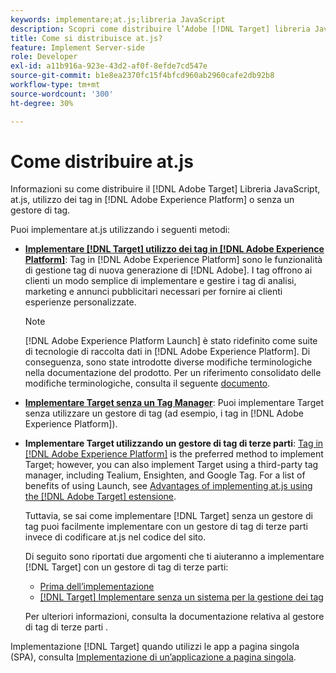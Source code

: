 ```yaml
---
keywords: implementare;at.js;libreria JavaScript
description: Scopri come distribuire l’Adobe [!DNL Target] libreria JavaScript at.js utilizzando i tag in Adobe Experience Platform o senza un gestore di tag.
title: Come si distribuisce at.js?
feature: Implement Server-side
role: Developer
exl-id: a11b916a-923e-43d2-af0f-8efde7cd547e
source-git-commit: b1e8ea2370fc15f4bfcd960ab2960cafe2db92b8
workflow-type: tm+mt
source-wordcount: '300'
ht-degree: 30%

---
```


# Come distribuire at.js

Informazioni su come distribuire il [!DNL Adobe Target] Libreria JavaScript, at.js, utilizzo dei tag in [!DNL Adobe Experience Platform] o senza un gestore di tag.

Puoi implementare at.js utilizzando i seguenti metodi:

* **[Implementare [!DNL Target] utilizzo dei tag in [!DNL Adobe Experience Platform]](https://developer.adobe.com/target/implement/client-side/atjs/how-to-deployatjs/implement-target-using-adobe-launch/)**: Tag in [!DNL Adobe Experience Platform] sono le funzionalità di gestione tag di nuova generazione di [!DNL Adobe]. I tag offrono ai clienti un modo semplice di implementare e gestire i tag di analisi, marketing e annunci pubblicitari necessari per fornire ai clienti esperienze personalizzate.

   >[!NOTE]
   >
   >[!DNL Adobe Experience Platform Launch] è stato ridefinito come suite di tecnologie di raccolta dati in [!DNL Adobe Experience Platform]. Di conseguenza, sono state introdotte diverse modifiche terminologiche nella documentazione del prodotto. Per un riferimento consolidato delle modifiche terminologiche, consulta il seguente [documento](https://experienceleague.adobe.com/docs/experience-platform/tags/term-updates.html?lang=it).

* **[Implementare Target senza un Tag Manager](https://developer.adobe.com/target/implement/client-side/atjs/how-to-deployatjs/implement-target-without-a-tag-manager/)**: Puoi implementare Target senza utilizzare un gestore di tag (ad esempio, i tag in [!DNL Adobe Experience Platform]).
* **Implementare Target utilizzando un gestore di tag di terze parti**: [Tag in [!DNL Adobe Experience Platform]](https://developer.adobe.com/target/implement/client-side/atjs/how-to-deployatjs/implement-target-using-adobe-launch/) is the preferred method to implement Target; however, you can also implement Target using a third-party tag manager, including Tealium, Ensighten, and Google Tag. For a list of benefits of using Launch, see [Advantages of implementing at.js using the [!DNL Adobe Target] estensione](https://developer.adobe.com/target/implement/client-side/atjs/how-to-deployatjs/implement-target-using-adobe-launch/).

   Tuttavia, se sai come implementare [!DNL Target] senza un gestore di tag puoi facilmente implementare con un gestore di tag di terze parti invece di codificare at.js nel codice del sito.

   Di seguito sono riportati due argomenti che ti aiuteranno a implementare [!DNL Target] con un gestore di tag di terze parti:

   * [Prima dell’implementazione](https://developer.adobe.com/target/before-implement/)
   * [ [!DNL Target] Implementare senza un sistema per la gestione dei tag](https://developer.adobe.com/target/implement/client-side/atjs/how-to-deployatjs/implement-target-without-a-tag-manager/)

   Per ulteriori informazioni, consulta la documentazione relativa al gestore di tag di terze parti .

Implementazione [!DNL Target] quando utilizzi le app a pagina singola (SPA), consulta [Implementazione di un’applicazione a pagina singola](https://developer.adobe.com/target/implement/client-side/atjs/how-to-deployatjs/target-atjs-single-page-application/).
